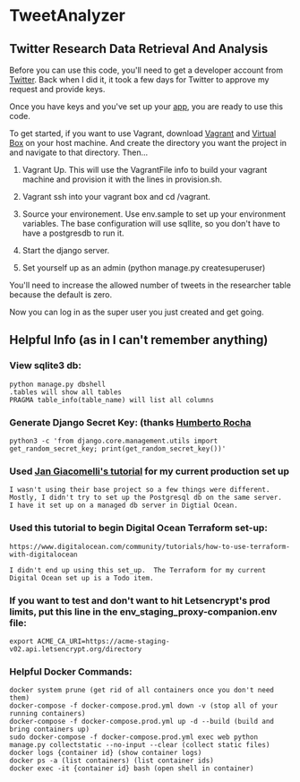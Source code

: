 # TweetAnalyzer


## Twitter Research Data Retrieval And Analysis ##

Before you can use this code, you'll need to get a developer account from [Twitter](https://developer.twitter.com/en/apply-for-access). Back when I did it, it took a few days for Twitter to approve my request and provide keys.

Once you have keys and you've set up your [app](https://developer.twitter.com/en/apps/create), you are ready to use this code.

To get started, if you want to use Vagrant, download [Vagrant](https://www.vagrantup.com/docs/installation) and [Virtual Box](https://www.virtualbox.org/wiki/Downloads) on your host machine. And create the directory you want the project in and navigate to that directory.  Then...

1. Vagrant Up.  This will use the VagrantFile info to build your vagrant machine and provision it with the lines in provision.sh.

2. Vagrant ssh into your vagrant box and cd /vagrant.

3. Source your environement. Use env.sample to set up your environment variables. The base configuration will use sqllite, so you don't have to have a postgresdb to run it.

4. Start the django server.

5. Set yourself up as an admin (python manage.py createsuperuser)

You'll need to increase the allowed number of tweets in the researcher table because the default is zero.

Now you can log in as the super user you just created and get going.  

## Helpful Info (as in I can't remember anything) ##

### View sqlite3 db:
	python manage.py dbshell
	.tables will show all tables
	PRAGMA table_info(table_name) will list all columns

### Generate Django Secret Key: (thanks [Humberto Rocha](https://humberto.io/blog/tldr-generate-django-secret-key/)
	python3 -c 'from django.core.management.utils import get_random_secret_key; print(get_random_secret_key())'

### Used [Jan Giacomelli's tutorial](https://testdriven.io/blog/django-lets-encrypt/) for my current production set up ###
	I wasn't using their base project so a few things were different.  Mostly, I didn't try to set up the Postgresql db on the same server.  I have it set up on a managed db server in Digtial Ocean.


### Used this tutorial to begin Digital Ocean Terraform set-up:
	https://www.digitalocean.com/community/tutorials/how-to-use-terraform-with-digitalocean

	I didn't end up using this set_up.  The Terraform for my current Digital Ocean set up is a Todo item.

### If you want to test and don't want to hit Letsencrypt's prod limits, put this line in the env_staging_proxy-companion.env file:
	export ACME_CA_URI=https://acme-staging-v02.api.letsencrypt.org/directory

### Helpful Docker Commands:
	docker system prune (get rid of all containers once you don't need them)
	docker-compose -f docker-compose.prod.yml down -v (stop all of your running containers)
	docker-compose -f docker-compose.prod.yml up -d --build (build and bring containers up)
	sudo docker-compose -f docker-compose.prod.yml exec web python manage.py collectstatic --no-input --clear (collect static files)
	docker logs {container id} (show container logs)
	docker ps -a (list containers) (list container ids)
	docker exec -it {container id} bash (open shell in container)
